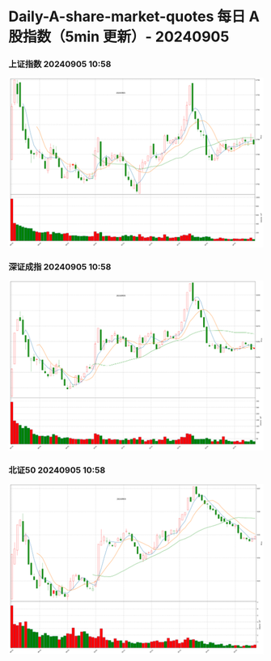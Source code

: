 
# Daily-A-share-market-quotes 每日 A 股指数（5min 更新）- 20240905

### 上证指数 20240905 10:58
![](./fig/2024/9/20240905-sh000001.png)

### 深证成指 20240905 10:58
![](./fig/2024/9/20240905-sz399001.png)

### 北证50 20240905 10:58
![](./fig/2024/9/20240905-bj899050.png)

